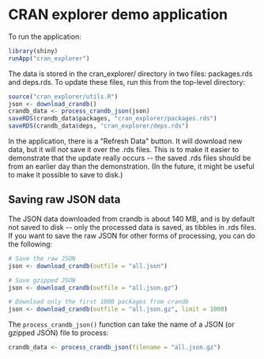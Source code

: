 CRAN explorer demo application
==============================

To run the application:

```R
library(shiny)
runApp("cran_explorer")
```


The data is stored in the cran_explorer/ directory in two files: packages.rds and deps.rds. To update these files, run this from the top-level directory:

```R
source("cran_explorer/utils.R")
json <- download_crandb()
crandb_data <- process_crandb_json(json)
saveRDS(crandb_data$packages, "cran_explorer/packages.rds")
saveRDS(crandb_data$deps, "cran_explorer/deps.rds")
```

In the application, there is a "Refresh Data" button. It will download new data, but it will *not* save it over the .rds files. This is to make it easier to demonstrate that the update really occurs -- the saved .rds files should be from an earlier day than the demonstration. (In the future, it might be useful to make it possible to save to disk.)


## Saving raw JSON data

The JSON data downloaded from crandb is about 140 MB, and is by default not saved to disk -- only the processed data is saved, as tibbles in .rds files. If you want to save the raw JSON for other forms of processing, you can do the following:

```R
# Save the raw JSON
json <- download_crandb(outfile = "all.json")

# Save gzipped JSON
json <- download_crandb(outfile = "all.json.gz")

# Download only the first 1000 packages from crandb
json <- download_crandb(outfile = "all.json.gz", limit = 1000)
```

The `process_crandb_json()` function can take the name of a JSON (or gzipped JSON) file to process:

```R
crandb_data <- process_crandb_json(filename = "all.json.gz")
```
